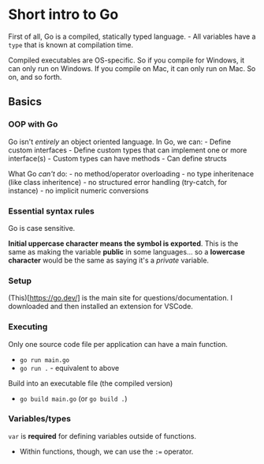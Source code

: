 # Short intro to Go
First of all, Go is a compiled, statically typed language. 
    - All variables have a `type` that is known at compilation time.

Compiled executables are OS-specific. So if you compile for Windows, it can only run on Windows. If you compile on Mac, it can only run on Mac. So on, and so forth.

## Basics
### OOP with Go
Go isn't *entirely* an object oriented language. In Go, we can:
    - Define custom interfaces
    - Define custom types that can implement one or more interface(s)
    - Custom types can have methods
    - Can define structs

What Go *can't* do: 
    - no method/operator overloading
    - no type inheritenace (like class inheritence)
    - no structured error handling (try-catch, for instance)
    - no implicit numeric conversions

### Essential syntax rules
Go is case sensitive. 

**Initial uppercase character means the symbol is exported**. This is the same as making the variable **public** in some languages... so a **lowercase character** would be the same as saying it's a *private* variable.

### Setup
(This)[https://go.dev/] is the main site for questions/documentation. I downloaded and then installed an extension for VSCode. 

### Executing
Only one source code file per application can have a main function.

- `go run main.go`
- `go run .` - equivalent to above

Build into an executable file (the compiled version)
- `go build main.go` (or `go build .`)

### Variables/types
`var` is **required** for defining variables outside of functions. 
- Within functions, though, we can use the `:=` operator. 